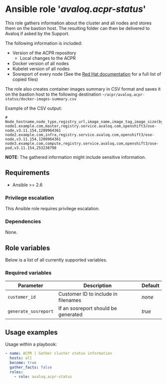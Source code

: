 # Ansible role '*avaloq.acpr-status*'

This role gathers information about the cluster and all nodes and stores them on the
bastion host. The resulting folder can then be delivered to Avaloq if asked by the Support.

The following information is included:
* Version of the ACPR repository
  * Local changes to the ACPR
* Docker version of all nodes
* Kubelet version of all nodes
* Sosreport of every node (See the [Red Hat documentation](https://access.redhat.com/solutions/1149933) for a full list of copied files)

The role also creates container images summary in CSV format and saves it on the bastion
host to the following destination `~/acpr/avaloq.acpr-status/docker-images-summary.csv`

Example of the CSV output:

```csv
# Node_hostname,node_type,registry_url,image_name,image_tag,image_size(bytes) 
node1.example.com,master,registry.service.avaloq.com,openshift3/ose-node,v3.11.154,1209964361
node2.example.com,infra,registry.service.avaloq.com,openshift3/ose-node,v3.11.154,1209964361
node3.example.com,compute,registry.service.avaloq.com,openshift3/ose-pod,v3.11.154,253238798

```

**NOTE**: The gathered information might include sensitive information.

## Requirements

* Ansible >= 2.6

### Privilege escalation

This Ansible role requires privilege escalation.

### Dependencies

None.

## Role variables

Below is a list of all currently supported variables.

### Required variables

| Parameter            | Description                         | Default |
|----------------------|-------------------------------------|---------|
| `customer_id`        | Customer ID to include in filenames | *none*  |
| `generate_sosreport` | If an sosreport should be generated | *true*  |

## Usage examples

Usage within a playbook:

```yaml
- name: ACPR | Gather cluster status information
  hosts: all
  become: true
  gather_facts: false
  roles:
    - role: avaloq.acpr-status
```
